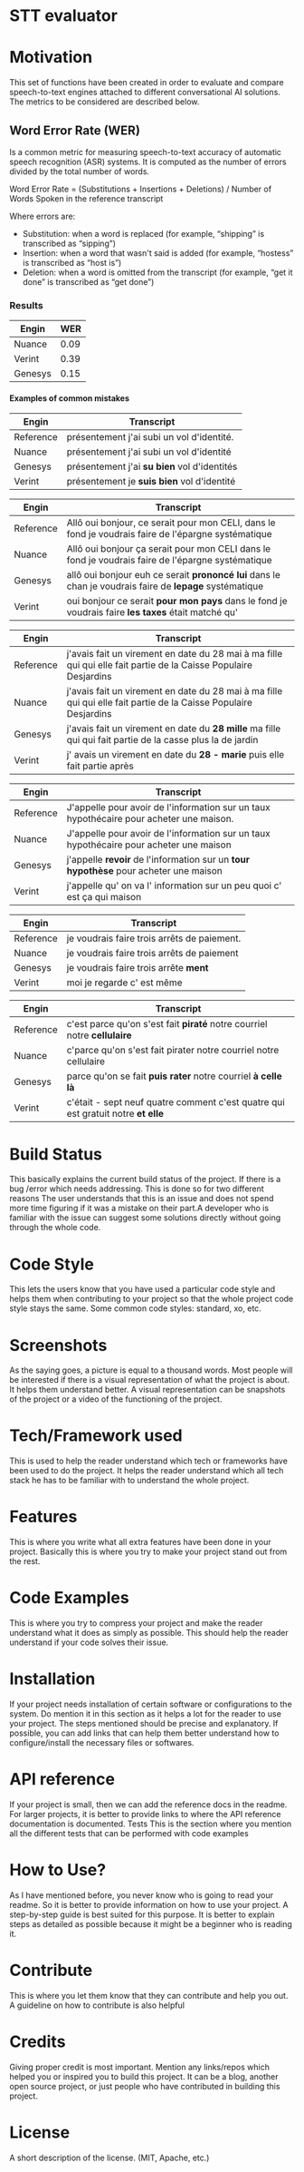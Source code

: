 # STT evaluator



# Motivation

This set of functions have been created in order to evaluate and compare speech-to-text engines attached to different conversational AI solutions. The metrics to be considered are described below. 

## Word Error Rate (WER)

Is a common metric for measuring speech-to-text accuracy of automatic speech recognition (ASR) systems. It is computed as the number of errors divided by the total number of words.

Word Error Rate = (Substitutions + Insertions + Deletions) / Number of Words Spoken in the reference transcript 

Where errors are:

- Substitution: when a word is replaced (for example, “shipping” is transcribed as “sipping”)
- Insertion: when a word that wasn't said is added (for example, “hostess” is transcribed as “host is”)
- Deletion: when a word is omitted from the transcript (for example, “get it done” is transcribed as “get done”)

### Results 

| Engin   | WER |
|---------|-----|
| Nuance  |0.09 |
| Verint  |0.39 |
| Genesys |0.15 |

#### Examples of common mistakes 

| Engin      | Transcript |
|------------|------------|
| Reference  |présentement j'ai subi un vol d'identité.|
| Nuance     |présentement j'ai subi un vol d'identité |
| Genesys    |présentement j'ai **su bien** vol d'identités|
| Verint     |présentement je **suis bien** vol d'identité |

| Engin      | Transcript |
|------------|------------|
| Reference  |Allô oui bonjour, ce serait pour mon CELI, dans le fond je voudrais faire de l'épargne systématique|
| Nuance     |Allô oui bonjour ça serait pour mon CELI dans le fond je voudrais faire de l'épargne systématique|
| Genesys    |allô oui bonjour euh ce serait **prononcé lui** dans le chan je voudrais faire de **lepage** systématique|
| Verint     |     oui bonjour ce serait **pour mon pays** dans le fond je voudrais faire **les taxes** était matché qu'|

| Engin      | Transcript |
|------------|------------|
| Reference  |j'avais fait un virement en date du 28 mai à ma fille qui qui elle fait partie de la Caisse Populaire Desjardins|
| Nuance     |j'avais fait un virement en date du 28 mai à ma fille qui qui elle fait partie de la Caisse Populaire Desjardins|
| Genesys    |j'avais fait un virement en date du **28 mille** ma fille qui qui fait partie de la casse plus la de jardin|
| Verint     |j' avais un virement en date du **28 - marie** puis elle fait partie après|

| Engin      | Transcript |
|------------|------------|
| Reference  |J'appelle pour avoir de l'information sur un taux hypothécaire pour acheter une maison.|
| Nuance     |J'appelle pour avoir de l'information sur un taux hypothécaire pour acheter une maison|
| Genesys    |j'appelle **revoir** de l'information sur un **tour hypothèse** pour acheter une maison|
| Verint     |j'appelle qu' on va l' information sur un peu quoi c' est ça qui maison |


| Engin      | Transcript |
|------------|------------|
| Reference  |je voudrais faire trois arrêts de paiement.|
| Nuance     |je voudrais faire trois arrêts de paiement |
| Genesys    |je voudrais faire trois arrête **ment**|
| Verint     |moi je regarde c' est même |


| Engin      | Transcript |
|------------|------------|
| Reference  |c'est parce qu'on s'est fait **piraté** notre courriel notre **cellulaire**|
| Nuance     |    c'parce qu'on s'est fait pirater notre courriel notre cellulaire|
| Genesys    |      parce qu'on se fait **puis rater** notre courriel **à celle là**|
| Verint     |c'était - sept neuf quatre comment c'est quatre qui est gratuit notre **et elle**|


# Build Status

This basically explains the current build status of the project. If there is a bug /error which needs addressing. This is done so for two different reasons The user understands that this is an issue and does not spend more time figuring if it was a mistake on their part.A developer who is familiar with the issue can suggest some solutions directly without going through the whole code.

# Code Style
This lets the users know that you have used a particular code style and helps them when contributing to your project so that the whole project code style stays the same. Some common code styles: standard, xo, etc.

# Screenshots
As the saying goes, a picture is equal to a thousand words. Most people will be interested if there is a visual representation of what the project is about. It helps them understand better. A visual representation can be snapshots of the project or a video of the functioning of the project.

# Tech/Framework used
This is used to help the reader understand which tech or frameworks have been used to do the project. It helps the reader understand which all tech stack he has to be familiar with to understand the whole project.

# Features
This is where you write what all extra features have been done in your project. Basically this is where you try to make your project stand out from the rest.

# Code Examples
This is where you try to compress your project and make the reader understand what it does as simply as possible. This should help the reader understand if your code solves their issue.

# Installation
If your project needs installation of certain software or configurations to the system. Do mention it in this section as it helps a lot for the reader to use your project. The steps mentioned should be precise and explanatory.  If possible, you can add links that can help them better understand how to configure/install the necessary files or softwares.

# API reference
If your project is small, then we can add the reference docs in the readme. For larger projects, it is better to provide links to where the API reference documentation is documented.
Tests
This is the section where you mention all the different tests that can be performed with code examples

# How to Use?
As I have mentioned before, you never know who is going to read your readme. So it is better to provide information on how to use your project. A step-by-step guide is best suited for this purpose. It is better to explain steps as detailed as possible because it might be a beginner who is reading it.

# Contribute
This is where you let them know that they can contribute and help you out. A guideline on how to contribute is also helpful

# Credits
Giving proper credit is most important. Mention any links/repos which helped you or inspired you to build this project. It can be a blog, another open source project, or just people who have contributed in building this project.

# License
A short description of the license. (MIT, Apache, etc.)